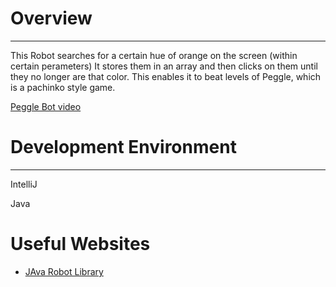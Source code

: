 # Overview
---

This Robot searches for a certain hue of orange on the screen (within certain perameters)
It stores them in an array and then clicks on them until they no longer are that color.
This enables it to beat levels of Peggle, which is a pachinko style game.

[Peggle Bot video](https://youtu.be/U8IHVSI9yXY)

# Development Environment
---

IntelliJ

Java

# Useful Websites

* [JAva Robot Library](https://docs.oracle.com/javase/7/docs/api/java/awt/Robot.html)
